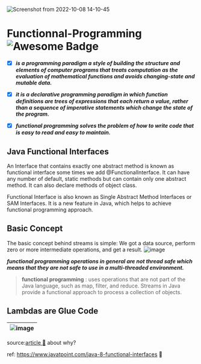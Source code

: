 ![Screenshot from 2022-10-08 14-10-45](https://user-images.githubusercontent.com/59446813/194709356-931b64f6-2845-4571-a2d4-a6d376c1e056.png)

# Functionnal-Programming <img src="https://cdn.rawgit.com/sindresorhus/awesome/d7305f38d29fed78fa85652e3a63e154dd8e8829/media/badge.svg" alt="Awesome Badge"/>



 - [x] ***is a programming paradigm a style of building the structure and elements of computer programs that treats computation as the evaluation of mathematical functions and avoids changing-state and mutable data.***

 

 

 - [x] ***it is a declarative programming paradigm in which function
       definitions are trees of expressions that each return a value,
       rather than a sequence of imperative statements which change the
       state of the program.***

  

 - [x] ***functional programming solves the problem of how to write code that is easy to read and easy to maintain.***


## Java Functional Interfaces
An Interface that contains exactly one abstract method is known as functional interface some times we add @FunctionalInterface. It can have any number of default, static methods but can contain only one abstract method. It can also declare methods of object class.

Functional Interface is also known as Single Abstract Method Interfaces or SAM Interfaces. It is a new feature in Java, which helps to achieve functional programming approach.

## Basic Concept
The basic concept behind streams is simple: We got a data source, perform zero or more intermediate operations, and get a result.
![image](https://user-images.githubusercontent.com/59446813/194681864-d7e14bfb-1072-4911-87a9-006ee3522c0b.png)

***functional programming operations in general are not thread safe which means that they are not safe to use in a multi-threaded environment.***

> **functional programming** : uses operations that are not part of the Java language, such as map, filter, and reduce.
 Streams in Java provide a functional approach to process a collection of objects.
 
 ## Lambdas are Glue Code
 
 | ![image](https://user-images.githubusercontent.com/59446813/195985852-3647170a-5c3d-48e0-afec-f4f07911b401.png) |
 |-|
 source:[article :link:](http://blog.agiledeveloper.com/2015/06/lambdas-are-glue-code.html) about why?

 
 ref: https://www.javatpoint.com/java-8-functional-interfaces :link:


